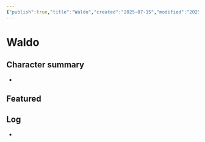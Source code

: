 ```yaml
---
{"publish":true,"title":"Waldo","created":"2025-07-15","modified":"2025-07-16T00:51:57.941+02:00","published":"2025-07-15","cssclasses":""}
---
```


# Waldo

## Character summary
* 

## Featured


## Log
* 